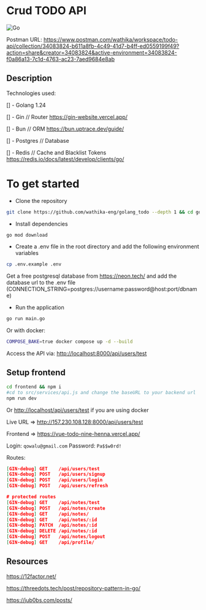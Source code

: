 # Crud TODO API

![Go](https://img.shields.io/badge/Go-1.24-blue)

Postman URL: <https://www.postman.com/wathika/workspace/todo-api/collection/34083824-b611a8fb-4c49-41d7-b4ff-ed0559199f49?action=share&creator=34083824&active-environment=34083824-f0a86a13-7c1d-4763-ac23-7aed9684e8ab>

## Description

Technologies used:

[] - Golang 1.24

[] - Gin // Router <https://gin-website.vercel.app/>

[] - Bun // ORM <https://bun.uptrace.dev/guide/>

[] - Postgres // Database

[] - Redis // Cache and Blacklist Tokens <https://redis.io/docs/latest/develop/clients/go/>
<!-- [] - Docker
[] - Docker Compose -->

# To get started

- Clone the repository

```bash
git clone https://github.com/wathika-eng/golang_todo --depth 1 && cd golang_todo 
```

- Install dependencies

```bash
go mod download
```

- Create a .env file in the root directory and add the following environment variables

```bash
cp .env.example .env
```

Get a free postgresql database from <https://neon.tech/> and add the database url to the .env file (CONNECTION_STRING=postgres://username:password@host:port/dbname)

- Run the application

```bash
go run main.go
```

Or with docker:

```bash
COMPOSE_BAKE=true docker compose up -d --build
```

Access the API via: <http://localhost:8000/api/users/test>

## Setup frontend

```bash
cd frontend && npm i
#cd to src/services/api.js and change the baseURL to your backend url
npm run dev
```

Or <http://localhost/api/users/test> if you are using docker

Live URL => <http://157.230.108.128:8000/api/users/test>

Frontend => <https://vue-todo-nine-henna.vercel.app/>

Login: `qowalu@gmail.com`
Password: `Pa$$w0rd!`

Routes:

```json
[GIN-debug] GET    /api/users/test           
[GIN-debug] POST   /api/users/signup         
[GIN-debug] POST   /api/users/login          
[GIN-debug] POST   /api/users/refresh        

# protected routes
[GIN-debug] GET    /api/notes/test           
[GIN-debug] POST   /api/notes/create        
[GIN-debug] GET    /api/notes/               
[GIN-debug] GET    /api/notes/:id           
[GIN-debug] PATCH  /api/notes/:id           
[GIN-debug] DELETE /api/notes/:id           
[GIN-debug] POST   /api/notes/logout         
[GIN-debug] GET    /api/profile/           
```

## Resources

<https://12factor.net/>

<https://threedots.tech/post/repository-pattern-in-go/>

<https://jub0bs.com/posts/>
